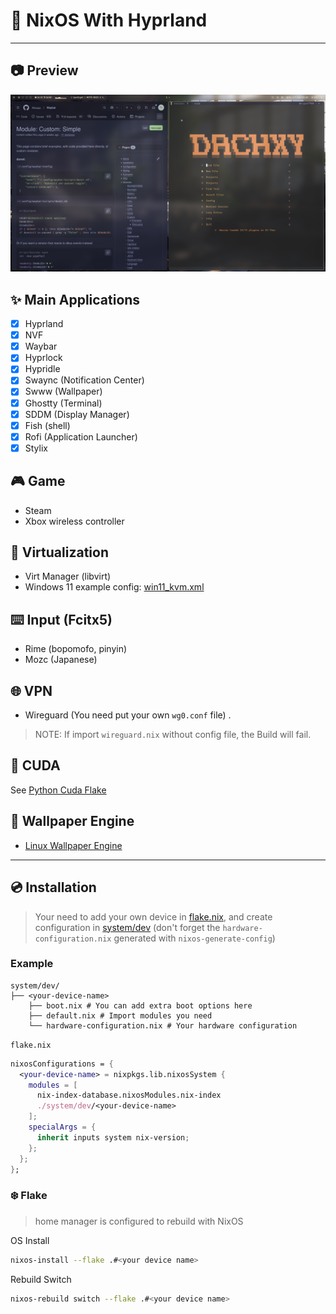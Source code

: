 # 🚀 NixOS With Hyprland

---

## 📷 Preview

![preview](./preview.png)

## ✨ Main Applications

- [x] Hyprland
- [x] NVF
- [x] Waybar
- [x] Hyprlock
- [x] Hypridle
- [x] Swaync (Notification Center)
- [x] Swww (Wallpaper)
- [x] Ghostty (Terminal)
- [x] SDDM (Display Manager)
- [x] Fish (shell)
- [x] Rofi (Application Launcher)
- [x] Stylix

## 🎮️ Game

- Steam
- Xbox wireless controller

## 🧠 Virtualization

- Virt Manager (libvirt)
- Windows 11 example config: [win11_kvm.xml](./home/config/vm/win11_kvm.xml)

## ⌨️ Input (Fcitx5)

- Rime (bopomofo, pinyin)
- Mozc (Japanese)

## 🌐 VPN

- Wireguard (You need put your own `wg0.conf` file) .

> NOTE: If import `wireguard.nix` without config file, the Build will fail.

## 🧊 CUDA

See [Python Cuda Flake](https://github.com/DACHXY/python-cuda-flake)

## 🧱 Wallpaper Engine

- [Linux Wallpaper Engine](https://github.com/Almamu/linux-wallpaperengine)

---

## 💿️ Installation

> Your need to add your own device in [flake.nix](./flake.nix), and create
> configuration in [system/dev](./system/dev/) (don't forget the
> `hardware-configuration.nix` generated with `nixos-generate-config`)

### Example

```
system/dev/
├── <your-device-name>
    ├── boot.nix # You can add extra boot options here 
    ├── default.nix # Import modules you need
    └── hardware-configuration.nix # Your hardware configuration
```

`flake.nix`

```nix
nixosConfigurations = {
  <your-device-name> = nixpkgs.lib.nixosSystem {
    modules = [
      nix-index-database.nixosModules.nix-index
      ./system/dev/<your-device-name>
    ];
    specialArgs = {
      inherit inputs system nix-version;
    };
  };
};
```

### ❄️ Flake

> home manager is configured to rebuild with NixOS

OS Install

```bash
nixos-install --flake .#<your device name>
```

Rebuild Switch

```bash
nixos-rebuild switch --flake .#<your device name>
```

